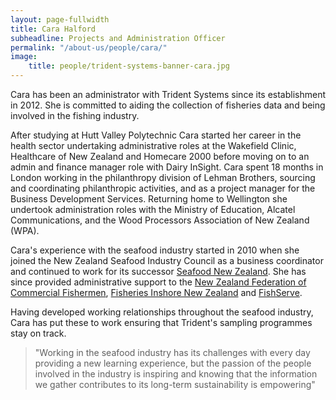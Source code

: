 ```yaml
---
layout: page-fullwidth
title: Cara Halford
subheadline: Projects and Administration Officer
permalink: "/about-us/people/cara/"
image:
    title: people/trident-systems-banner-cara.jpg
---
```

Cara has been an administrator with Trident Systems since its establishment in 2012. She is committed to aiding the collection of fisheries data and being involved in the fishing industry.

After studying at Hutt Valley Polytechnic Cara started her career in the health sector undertaking administrative roles at the Wakefield Clinic, Healthcare of New Zealand and Homecare 2000 before moving on to an admin and finance manager role with Dairy InSight. Cara spent 18 months in London working in the philanthropy division of Lehman Brothers, sourcing and coordinating philanthropic activities, and as a project manager for the Business Development Services. Returning home to Wellington she undertook administration roles with the Ministry of Education, Alcatel Communications, and the Wood Processors Association of New Zealand (WPA).

Cara's experience with the seafood industry started in 2010 when she joined the New Zealand Seafood Industry Council as a business coordinator and continued to work for its successor [Seafood New Zealand](https://www.seafood.org.nz/ "Seafood New Zealand"). She has since provided administrative support to the [New Zealand Federation of Commercial Fishermen](https://www.nzfishfed.co.nz/ "Federation of Commercial Fishermen"), [Fisheries Inshore New Zealand](https://www.inshore.co.nz/ "Fisheries Inshore New Zealand") and [FishServe](https://www.fishserve.co.nz/ "FishServe").  

Having developed working relationships throughout the seafood industry, Cara has put these to work ensuring that Trident's sampling programmes stay on track.

> "Working in the seafood industry has its challenges with every day providing a new learning experience, but the passion of the people involved in the industry is inspiring and
> knowing that the information we gather contributes to its long-term sustainability is empowering"
